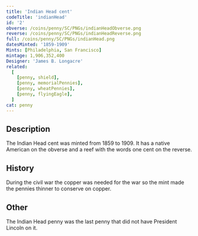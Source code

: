 ```yaml
---
title: 'Indian Head cent'
codeTitle: 'indianHead'
id: '2'
obverse: /coins/penny/SC/PNGs/indianHeadObverse.png
reverse: /coins/penny/SC/PNGs/indianHeadReverse.png
full: /coins/penny/SC/PNGs/indianHead.png
datesMinted: '1859-1909'
Mints: [Philadelphia, San Francisco]
mintage: 1,906,352,400
Designer: 'James B. Longacre'
related:
  [
    [penny, shield],
    [penny, memorialPennies],
    [penny, wheatPennies],
    [penny, flyingEagle],
  ]
cat: penny
---
```


## Description

The Indian Head cent was minted from 1859 to 1909. It has a native American on the obverse and a reef with the words one cent on the reverse.

## History

During the civil war the copper was needed for the war so the mint made the pennies thinner to conserve on copper.

## Other

The Indian Head penny was the last penny that did not have President Lincoln on it.